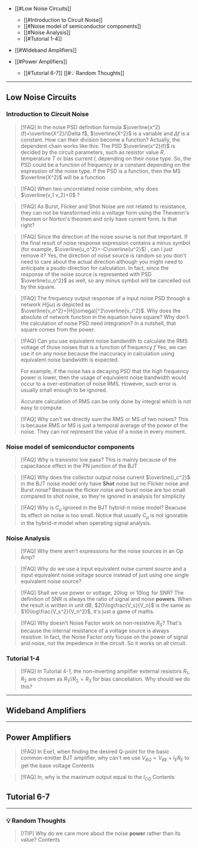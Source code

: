 
+ [[#Low Noise Circuits]]
	+ [[#Introduction to Circuit Noise]]
	+ [[#Noise model of semiconductor components]]
	+ [[#Noise Analysis]]
	+ [[#Tutorial 1-4]]
+ [[#Wideband Amplifiers]]

+ [[#Power Amplifiers]]
	+ [[#Tutorial 6-7]]
[[#💡 Random Thoughts]]

---
## Low Noise Circuits

### Introduction to Circuit Noise

> [!FAQ] In the noise PSD definition formula $\overline{x^2}(f)=\overline{X^2}/\Delta f$, $\overline{X^2}$ is a variable and $\Delta f$ is a constant. How can their division become a function?
> Actually, the dependent chain works like this: The PSD $\overline{x^2}(f)$ is decided by the circuit parameters, such as resistor value $R$, temperature $T$ or bias current $I$, depending on their noise type. So, the PSD could be a function of frequency or a constant depending on the expression of the noise type. If the PSD is a function, then the MS $\overline{X^2}$ will be a function.

> [!FAQ] When two uncorrelated noise combine, why does $\overline{v_1 v_2}=0$ ?
>

> [!FAQ] As Burst, Flicker and Shot Noise are not related to resistance, they can not be transformed into a voltage form using the Thevenin's theorem or Norton's theorem and only have current form. Is that right?
>



> [!FAQ] Since the direction of the noise sourse is not that important. If the final result of noise response expression contains a minus symbol (for example, $\overline{u_o^2}=-C\overline{u^2}$) , can I just remove it?
> Yes, the direction of noise source is random so you don't need to care about the actual direction although you might need to anticipate a psudo-direction for calculation. In fact, since the response of the noise source is represented with PSD $\overline{u_o^2}$ as well, so any minus symbol will be cancelled out by the square.


> [!FAQ] The frequency output response of a input noise PSD through a network $H(j\omega)$ is depicted as $\overline{v_o^2}=|H(j\omega)|^2\overline{v_i^2}$. Why does the absolute of network function in the equation have square? Why don't the calculation of noise PSD need integration?
> In a nutshell, that square comes from the power.



> [!FAQ] Can you use equivalent noise bandwidth to calculate the RMS voltage of those noises that is a function of frequency $f$
> Yes, we can use it on any noise because the inaccuracy in calculation using equivalent noise bandwidth is expected. 
> 
> For example, if the noise has a decaying PSD that the high frequency power is lower, then the usage of equivalent noise bandwidth would occur to a over-estimation of noise RMS. However, such error is usually small enough to be ignored.
> 
> Accurate calculation of RMS can be only done by integral which is not easy to compute.

> [!FAQ] Why can't we directly sum the RMS or MS of two noises?
> This is because RMS or MS is just a temporal average of the power of the noise. They can not represent the value of a noise in every moment. 
> 



### Noise model of semiconductor components

> [!FAQ] Why is transistor low pass?
> This is mainly because of the capacitance effect in the PN junction of the BJT

> [!FAQ] Why does the collector output noise current $\overline{i_c^2}$ in the BJT noise model only have **Shot** noise but no Flicker noise and Burst noise?
> Because the flicker noise and burst noise are too small compared to shot noise, so they're ignored in analysis for simplicity

> [!FAQ] Why is $C_\mu$ ignored in the BJT hybrid-$\pi$ noise model?
> Beacuse its effect on noise is too small. Notice that usually $C_\mu$ is not ignorable in the hybrid-$\pi$ model when operating signal analysis. 



### Noise Analysis

> [!FAQ] Why there aren't expressions for the noise sources in an Op Amp?
>


> [!FAQ] Why do we use a input equivalent noise current source and a input equivalent noise voltage source instead of just using one single equivalent noise source?
>

> [!FAQ] Shall we use power or voltage, $20\log$ or $10\log$ for SNR?
> The definition of SNR is always the ratio of signal and noise **powers**. When the result is written in unit dB, $20\log\frac{V_s}{V_n}$ is the same as $10\log\frac{V_s^2}{V_n^2}$, it's just a game of maths.

> [!FAQ] Why doesn't Noise Factor work on non-resistive $R_S$?
> That's because the internal resistance of a voltage source is always resistive. In fact, the Noise Factor only focuse on the power of signal and noise, not the impedence in the circuit. So it works on all circuit. 

### Tutorial 1-4

> [!FAQ] In Tutorial 4-1, the non-inverting amplifier external resistors $R_1, R_2$ are chosen as $R_1//R_2=R_3$ for bias cancellation. Why should we do this?
> 




---
## Wideband Amplifiers



---
## Power Amplifiers


> [!FAQ] In Exe1, when finding the desired Q-point for the basic common-emitter BJT amplifier, why can't we use $V_{BQ}=V_{BE}+I_ER_E$ to get the base voltage
> Contents


> [!FAQ] In, why is the maximum output equal to the $I_{CQ}$
> Contents




## Tutorial 6-7


---
### 💡 Random Thoughts


> [!TIP] Why do we care more about the noise **power** rather than its value?
> Contents
